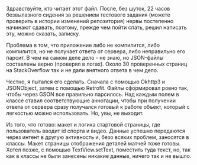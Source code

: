 Здравствуйте, кто читает этот файл. После, без шуток, 22 часов безвылазного сидения за решением тестового задания (можете проверить в истории изменений репозитория) нервы постепенно начинают сдавать, поэтому, прежде чем пойти спать, решил написать эту, можно сказать, записку.

Проблема в том, что приложение либо не компилится, либо компилится, но не получает ответа от сервера, либо неправильно его парсит. В чем на самом деле дело - не знаю, но JSON-файлы составлены верно (проверял в логах). Около 30 проверенных страниц на StackOverflow так и не дали внятного ответа в чем дело.

Честно, я пытался его сделать. Сначала с помощью Okhttp3 и JSONObject, затем с помощью Retrofit. Файлы сформировал ровно так, чтобы через GSON все правильно парсилось. Над каждым полем в классе ставил соответствующие аннотации, чтобы при получении ответа от сервера сразу получался готовый к работе объект, который с легкостью можно использовать. Но, увы, не выходит.

Из того, что готово: макет и логика стартовой страницы, где пользователь вводит id спорта и видео. Данные успешно передаются через интент в другую активность и, безо всяких проблем, заносятся в классы. Макет страницы отображения деталей матчей тоже готовы. Хотел позже, с помощью TextView.setText, поместить туда текст, но, так как в классы не были занесены никакие данные, ничего так и не вышло.
